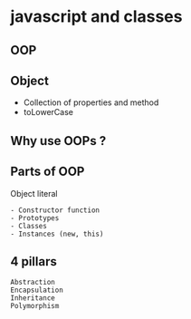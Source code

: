 # javascript and classes

## OOP

## Object
- Collection of properties and method
- toLowerCase

## Why use OOPs ?

## Parts of OOP
 Object literal

    - Constructor function
    - Prototypes
    - Classes
    - Instances (new, this)

## 4 pillars
    Abstraction
    Encapsulation
    Inheritance
    Polymorphism